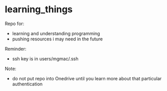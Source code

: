 # learning_things
Repo for:
- learning and understanding programming
- pushing resources i may need in the future

Reminder:
- ssh key is in users/mgmac/.ssh

Note:
- do not put repo into Onedrive until you learn more about that particular authentication
